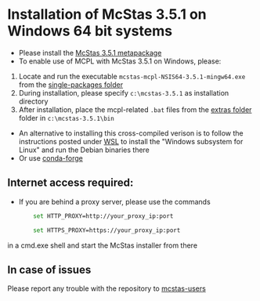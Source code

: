 # Installation of McStas 3.5.1 on Windows 64 bit systems

* Please install the [McStas 3.5.1 metapackage](https://download.mcstas.org/mcstas-3.5.1/Windows/McStas-Metapackage-3.5.1-win64.exe)
* To enable use of MCPL with McStas 3.5.1 on Windows, please:
 1) Locate and run the executable `mcstas-mcpl-NSIS64-3.5.1-mingw64.exe` from the [single-packages folder](https://download.mcstas.org/mcstas-3.5.1/Windows/single-packages)
 2) During installation, please specify `c:\mcstas-3.5.1` as installation directory
 3) After installation, place the mcpl-related `.bat` files from the [extras folder](https://download.mcstas.org/mcstas-3.5.1/Windows/extras) folder in `c:\mcstas-3.5.1\bin`


* An alternative to installing this cross-compiled verison is to follow the instructions
posted under [WSL](WSL/README.md) to install the "Windows subsystem for Linux" and run the Debian binaries there
* Or use [conda-forge](../conda/README.md)

## Internet access required:
* If you are behind a proxy server, please use the commands
	```bash
		set HTTP_PROXY=http://your_proxy_ip:port
	```
	```bash
		set HTTPS_PROXY=https://your_proxy_ip:port
	```
in a cmd.exe shell and start the McStas installer from there	

## In case of issues
Please report any trouble with the repository to [mcstas-users](mailto:mcstas-users@mcstas.org)

